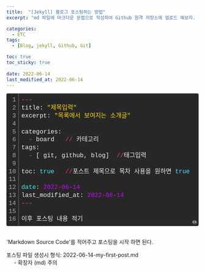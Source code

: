 ```yaml
---
title:  "[Jekyll] 블로그 포스팅하는 방법"
excerpt: "md 파일에 마크다운 문법으로 작성하여 Github 원격 저장소에 업로드 해보자. 에디터는 Visual Studio code 사용! 로컬 서버에서 확인도 해보자. "

categories:
  - ETC
tags:
  - [Blog, jekyll, Github, Git]

toc: true
toc_sticky: true
 
date: 2022-06-14
last_modified_at: 2022-06-14
---
```

<div class="colorscripter-code" style="color:#f0f0f0;font-family:Consolas, 'Liberation Mono', Menlo, Courier, monospace !important; position:relative !important;overflow:auto"><table class="colorscripter-code-table" style="margin:0;padding:0;border:none;background-color:#272727;border-radius:4px;" cellspacing="0" cellpadding="0"><tr><td style="padding:6px;border-right:2px solid #4f4f4f"><div style="margin:0;padding:0;word-break:normal;text-align:right;color:#aaa;font-family:Consolas, 'Liberation Mono', Menlo, Courier, monospace !important;line-height:130%"><div style="line-height:130%">1</div><div style="line-height:130%">2</div><div style="line-height:130%">3</div><div style="line-height:130%">4</div><div style="line-height:130%">5</div><div style="line-height:130%">6</div><div style="line-height:130%">7</div><div style="line-height:130%">8</div><div style="line-height:130%">9</div><div style="line-height:130%">10</div><div style="line-height:130%">11</div><div style="line-height:130%">12</div><div style="line-height:130%">13</div><div style="line-height:130%">14</div><div style="line-height:130%">15</div><div style="line-height:130%">16</div></div></td><td style="padding:6px 0;text-align:left"><div style="margin:0;padding:0;color:#f0f0f0;font-family:Consolas, 'Liberation Mono', Menlo, Courier, monospace !important;line-height:130%"><div style="padding:0 6px; white-space:pre; line-height:130%"><span style="color:#0086b3"></span><span style="color:#ff3399">-</span><span style="color:#0086b3"></span><span style="color:#ff3399">-</span><span style="color:#0086b3"></span><span style="color:#ff3399">-</span></div><div style="padding:0 6px; white-space:pre; line-height:130%">title:&nbsp;<span style="color:#ffd500">"제목입력"</span></div><div style="padding:0 6px; white-space:pre; line-height:130%">excerpt:&nbsp;<span style="color:#ffd500">"목록에서&nbsp;보여지는&nbsp;소개글"</span></div><div style="padding:0 6px; white-space:pre; line-height:130%">&nbsp;</div><div style="padding:0 6px; white-space:pre; line-height:130%">categories:</div><div style="padding:0 6px; white-space:pre; line-height:130%">&nbsp;&nbsp;<span style="color:#0086b3"></span><span style="color:#ff3399">-</span>&nbsp;board&nbsp;&nbsp;&nbsp;<span style="color:#0086b3"></span><span style="color:#ff3399">/</span><span style="color:#0086b3"></span><span style="color:#ff3399">/</span>&nbsp;카테고리&nbsp;&nbsp;&nbsp;&nbsp;&nbsp;&nbsp;&nbsp;</div><div style="padding:0 6px; white-space:pre; line-height:130%">tags:</div><div style="padding:0 6px; white-space:pre; line-height:130%">&nbsp;&nbsp;<span style="color:#0086b3"></span><span style="color:#ff3399">-</span>&nbsp;[&nbsp;git,&nbsp;github,&nbsp;blog]&nbsp;&nbsp;<span style="color:#0086b3"></span><span style="color:#ff3399">/</span><span style="color:#0086b3"></span><span style="color:#ff3399">/</span>태그입력</div><div style="padding:0 6px; white-space:pre; line-height:130%">&nbsp;</div><div style="padding:0 6px; white-space:pre; line-height:130%">toc:&nbsp;<span style="color:#4be6fa">true</span>&nbsp;&nbsp;&nbsp;<span style="color:#0086b3"></span><span style="color:#ff3399">/</span><span style="color:#0086b3"></span><span style="color:#ff3399">/</span>포스트&nbsp;제목으로&nbsp;목차&nbsp;사용을&nbsp;원하면&nbsp;<span style="color:#4be6fa">true</span></div><div style="padding:0 6px; white-space:pre; line-height:130%">&nbsp;</div><div style="padding:0 6px; white-space:pre; line-height:130%"><span style="color:#4be6fa">date</span>:&nbsp;<span style="color:#c10aff">2022</span><span style="color:#ff3399">-</span><span style="color:#c10aff">06</span><span style="color:#ff3399">-</span><span style="color:#c10aff">14</span></div><div style="padding:0 6px; white-space:pre; line-height:130%">last_modified_at:&nbsp;<span style="color:#c10aff">2022</span><span style="color:#ff3399">-</span><span style="color:#c10aff">06</span><span style="color:#ff3399">-</span><span style="color:#c10aff">14</span></div><div style="padding:0 6px; white-space:pre; line-height:130%"><span style="color:#0086b3"></span><span style="color:#ff3399">-</span><span style="color:#0086b3"></span><span style="color:#ff3399">-</span><span style="color:#0086b3"></span><span style="color:#ff3399">-</span></div><div style="padding:0 6px; white-space:pre; line-height:130%">&nbsp;</div><div style="padding:0 6px; white-space:pre; line-height:130%">이후&nbsp;포스팅&nbsp;내용&nbsp;적기</div></div></td><td style="vertical-align:bottom;padding:0 2px 4px 0"><a href="http://colorscripter.com/info#e" target="_blank" style="text-decoration:none;color:white"><span style="font-size:9px;word-break:normal;background-color:#4f4f4f;color:white;border-radius:10px;padding:1px">cs</span></a></td></tr></table></div>

<br>
<p>'Markdown Source Code'를 적어주고 포스팅을 시작 하면 된다.
<br>

포스팅 파일 생성시 형식: 2022-06-14-my-first-post.md
<br>&nbsp;&nbsp;&nbsp;&nbsp;&nbsp;- 확장자 (md) 주의  


